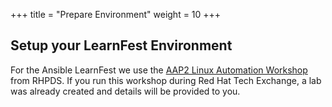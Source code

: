 +++
title = "Prepare Environment"
weight = 10
+++

## Setup your LearnFest Environment

For the Ansible LearnFest we use the [AAP2 Linux Automation Workshop](https://rhpds.redhat.com/catalog/explorer) from RHPDS. If you run this workshop during Red Hat Tech Exchange, a lab was already created and details will be provided to you.
